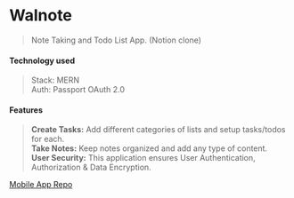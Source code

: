 # Walnote

> Note Taking and Todo List App. (Notion clone)

#### Technology used

> Stack: MERN  
> Auth: Passport OAuth 2.0

#### Features

> **Create Tasks:** Add different categories of lists and setup tasks/todos for each.  
> **Take Notes:** Keep notes organized and add any type of content.  
> **User Security:** This application ensures User Authentication, Authorization & Data Encryption.

[Mobile App Repo](https://github.com/A7abhilash/walnote-app)
